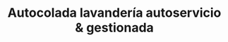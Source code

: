 ---
title: "Autocolada lavandería autoservicio & gestionada"
url: /fene/autocolada-lavanderia-autoservicio-und-gestionada/
shop: Wäscherei
---